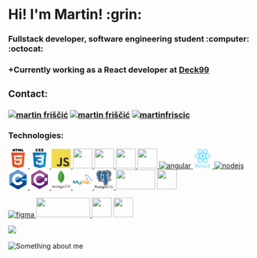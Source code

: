 <h1> Hi! I'm Martin! :grin: </h1>

<h3>Fullstack developer, software engineering student :computer: :octocat: <h3/>

+Currently working as a React developer at <a href="https://www.deck99.com/">Deck99<a/> 

<h3 align="left">Contact:</h3>
<p align="left">
<a href="https://linkedin.com/in/martin-friščić-6164ab202" target="blank"><img align="center" src="https://raw.githubusercontent.com/rahuldkjain/github-profile-readme-generator/master/src/images/icons/Social/linked-in-alt.svg" alt="martin friščić" height="30" width="40" /></a>
<a href="https://fb.com/martin.friscic" target="blank"><img align="center" src="https://raw.githubusercontent.com/rahuldkjain/github-profile-readme-generator/master/src/images/icons/Social/facebook.svg" alt="martin friščić" height="30" width="40" /></a>
<a href="https://instagram.com/martinfriscic" target="blank"><img align="center" src="https://raw.githubusercontent.com/rahuldkjain/github-profile-readme-generator/master/src/images/icons/Social/instagram.svg" alt="martinfriscic" height="30" width="40" /></a>
</p>

<h3 align="left">Technologies:</h3>
<p align="left"> <a href="https://www.w3.org/html/" target="_blank" rel="noreferrer"> <img src="https://raw.githubusercontent.com/devicons/devicon/master/icons/html5/html5-original-wordmark.svg" alt="html5" width="40" height="40"/> <a href="https://www.w3schools.com/css/" target="_blank" rel="noreferrer"> <img src="https://raw.githubusercontent.com/devicons/devicon/master/icons/css3/css3-original-wordmark.svg" alt="css3" width="40" height="40"/> </a> <a href="https://developer.mozilla.org/en-US/docs/Web/JavaScript" target="_blank" rel="noreferrer"> <img src="https://raw.githubusercontent.com/devicons/devicon/master/icons/javascript/javascript-original.svg" alt="javascript" width="40" height="40"/> </a>   <a href="https://www.typescriptlang.org/">
  <img src="https://upload.wikimedia.org/wikipedia/commons/thumb/4/4c/Typescript_logo_2020.svg/1200px-Typescript_logo_2020.svg.png" width="40" height="40"/> <a href="https://sass-lang.com/"> <img src="https://upload.wikimedia.org/wikipedia/commons/thumb/9/96/Sass_Logo_Color.svg/1280px-Sass_Logo_Color.svg.png" width="40" height="40"/> </a> <a href="https://js.devexpress.com/"> <img src="https://www.devexpress.com/Content/Core/facebook-share-icon.png" width="40" height="40"/> <a href="https://jquery.com/"><img src="https://seeklogo.com/images/J/jquery-logo-CFE6ECE363-seeklogo.com.png" width="40" height="40"/> </a> <a href="https://angular.io" target="_blank" rel="noreferrer"> <img src="https://angular.io/assets/images/logos/angular/angular.svg" alt="angular" width="40" height="40"/> </a>  </a>  <a href="https://reactjs.org/" target="_blank" rel="noreferrer"> <img src="https://raw.githubusercontent.com/devicons/devicon/master/icons/react/react-original-wordmark.svg" alt="react" width="40" height="40"/> </a> <a href="https://nodejs.org" target="_blank" rel="noreferrer"> <img src="https://cdn-icons-png.flaticon.com/512/5968/5968322.png" alt="nodejs" width="40" height="40"/> </a>
  <a href="https://www.w3schools.com/cpp/" target="_blank" rel="noreferrer"> <img src="https://raw.githubusercontent.com/devicons/devicon/master/icons/cplusplus/cplusplus-original.svg" alt="cplusplus" width="40" height="40"/> </a> <a href="https://www.w3schools.com/cs/" target="_blank" rel="noreferrer"> <img src="https://raw.githubusercontent.com/devicons/devicon/master/icons/csharp/csharp-original.svg" alt="csharp" width="40" height="40"/> </a>  
   </a>  <a href="https://www.mongodb.com/" target="_blank" rel="noreferrer"> <img src="https://raw.githubusercontent.com/devicons/devicon/master/icons/mongodb/mongodb-original-wordmark.svg" alt="mongodb" width="40" height="40"/> </a> <a href="https://www.mysql.com/" target="_blank" rel="noreferrer"> <img src="https://raw.githubusercontent.com/devicons/devicon/master/icons/mysql/mysql-original-wordmark.svg" alt="mysql" width="40" height="40"/> </a>  <a href="https://www.postgresql.org" target="_blank" rel="noreferrer"> <img src="https://raw.githubusercontent.com/devicons/devicon/master/icons/postgresql/postgresql-original-wordmark.svg" alt="postgresql" width="40" height="40"/> </a> <a href="https://sqlite.org/index.html">  <img src="https://upload.wikimedia.org/wikipedia/commons/thumb/3/38/SQLite370.svg/2560px-SQLite370.svg.png" width="80" height="40"/></a> </a> <a href="https://laravel.com/">  <img src="https://upload.wikimedia.org/wikipedia/commons/thumb/9/9a/Laravel.svg/1969px-Laravel.svg.png" width="40" height="40"/></a> </p>
<p align="left">  
   </a> <a href="https://www.figma.com/" target="_blank" rel="noreferrer"> <img src="https://www.vectorlogo.zone/logos/figma/figma-icon.svg" alt="figma" width="40" height="40"/> </a>  <a href="https://www.docker.com/"> <img src="https://upload.wikimedia.org/wikipedia/commons/thumb/4/4e/Docker_%28container_engine%29_logo.svg/2560px-Docker_%28container_engine%29_logo.svg.png" width="110" height="40"/> </a> 
      <a href="https://kotlinlang.org/"><img src="https://cdn.worldvectorlogo.com/logos/kotlin-2.svg" width="40" height="40"/></a> 
        <a href="https://flutter.dev/"> <img src="https://miro.medium.com/v2/resize:fit:320/0*ObJbOfJnx4QIPUq9.png" width="40" height="40"/> </a> 
  
  
  
<!--<h3>My college account:https://github.com/mfriscic20<h3/>-->
 
 ![](https://komarev.com/ghpvc/?username=Fr1k1)
    
  



<!--
<p><img align="center" src="https://github-readme-stats.vercel.app/api/top-langs?username=fr1k1&show_icons=true&locale=en&layout=compact" alt="fr1k1" /></p>-->


![Something about me](https://github-readme-stats.vercel.app/api?username=Fr1k1&&show_icons=true&title_color=ffffff&icon_color=bb2acf&text_color=daf7dc&bg_color=151515)


<!--
![snake gif](https://github.com/Fr1k1/Fr1k1/blob/output/github-contribution-grid-snake.svg)-->



<!---
Fr1k1/Fr1k1 is a ✨ special ✨ repository because its `README.md` (this file) appears on your GitHub profile.
You can click the Preview link to take a look at your changes.
--->
